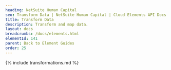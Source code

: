 ```yaml
---
heading: NetSuite Human Capital
seo: Transform Data | NetSuite Human Capital | Cloud Elements API Docs
title: Transform Data
description: Transform and map data.
layout: docs
breadcrumbs: /docs/elements.html
elementId: 141
parent: Back to Element Guides
order: 25
---
```


{% include transformations.md %}
